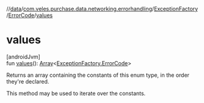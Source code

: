 //[data](../../../../index.md)/[com.veles.purchase.data.networking.errorhandling](../../index.md)/[ExceptionFactory](../index.md)/[ErrorCode](index.md)/[values](values.md)

# values

[androidJvm]\
fun [values](values.md)(): [Array](https://kotlinlang.org/api/latest/jvm/stdlib/kotlin/-array/index.html)&lt;[ExceptionFactory.ErrorCode](index.md)&gt;

Returns an array containing the constants of this enum type, in the order they're declared.

This method may be used to iterate over the constants.
